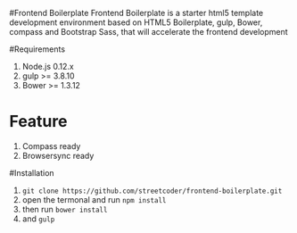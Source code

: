 #Frontend Boilerplate
Frontend Boilerplate is a starter html5 template development environment based on HTML5 Boilerplate, gulp, Bower, compass and Bootstrap Sass, that will accelerate the frontend development

#Requirements

1. Node.js 0.12.x
2. gulp >= 3.8.10
3. Bower >= 1.3.12

# Feature

1. Compass ready
2. Browsersync ready


#Installation

1. `git clone https://github.com/streetcoder/frontend-boilerplate.git`
2. open the termonal and run `npm install`
3. then run `bower install`
4. and `gulp`

